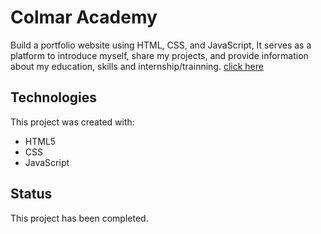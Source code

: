 # Colmar Academy

Build a portfolio website using HTML, CSS, and JavaScript, It serves as a platform to introduce myself, share my projects, and provide information about my education, skills and internship/trainning.
[click here](https://kesavkumar05.github.io/Colmar-Academy/)

## Technologies

This project was created with:

- HTML5
- CSS
- JavaScript 

## Status

This project has been completed.


